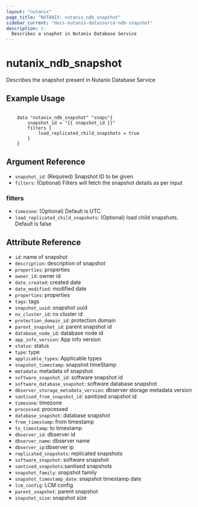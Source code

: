 ```yaml
---
layout: "nutanix"
page_title: "NUTANIX: nutanix_ndb_snapshot"
sidebar_current: "docs-nutanix-datasource-ndb-snapshot"
description: |-
  Describes a snaphot in Nutanix Database Service
---
```


# nutanix_ndb_snapshot

Describes the snapshot present in Nutanix Database Service

## Example Usage

```hcl

    data "nutanix_ndb_snapshot" "snaps"{
        snapshot_id = "{{ snapshot_id }}"
        filters {
            load_replicated_child_snapshots = true
        }
    }
```

## Argument Reference

* `snapshot_id`: (Required) Snapshot ID to be given
* `filters`: (Optional) Filters will fetch the snapshot details as per input 

### filters
* `timezone`: (Optional) Default is UTC
* `load_replicated_child_snapshots`: (Optional) load child snapshots. Default is false

## Attribute Reference

* `id`: name of snapshot
* `description`: description of snapshot
* `properties`: properties 
* `owner_id`: owner id 
* `date_created`: created date
* `date_modified`: modified date
* `properties`: properties 
* `tags`: tags
* `snapshot_uuid`: snapshot uuid 
* `nx_cluster_id`: nx cluster id
* `protection_domain_id`: protection domain
* `parent_snapshot_id`: parent snapshot id
* `database_node_id`: database node id
* `app_info_version`: App info version
* `status`: status
* `type`: type
* `applicable_types`: Applicable types
* `snapshot_timestamp`: snapshot timeStamp
* `metadata`: metadata of snapshot 
* `software_snapshot_id`: software snapshot id
* `software_database_snapshot`: software database snapshot
* `dbserver_storage_metadata_version`: dbserver storage metadata version
* `santised_from_snapshot_id`: sanitized  snapshot id
* `timezone`: timezone
* `processed`: processed
* `database_snapshot`: database snapshot
* `from_timestamp`: from timestamp
* `to_timestamp`: to timestamp
* `dbserver_id`: dbserver id
* `dbserver_name`: dbserver name
* `dbserver_ip`:dbserver ip
* `replicated_snapshots`: replicated snapshots
* `software_snapshot`: software snapshot
* `santised_snapshots`:santised snapshots
* `snapshot_family`: snapshot family
* `snapshot_timestamp_date`: snapshot timestamp date
* `lcm_config`: LCM config
* `parent_snapshot`: parent snapshot
* `snapshot_size`: snapshot size

